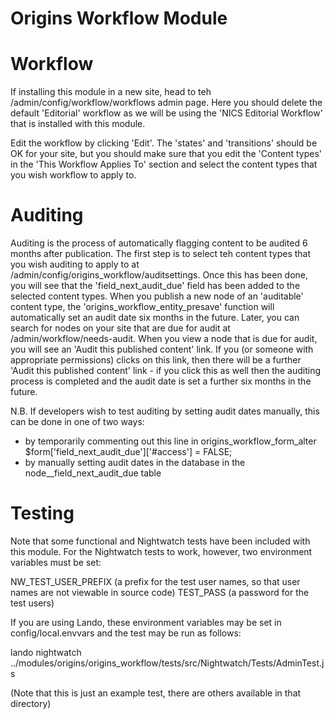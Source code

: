 # Origins Workflow Module

# Workflow

If installing this module in a new site, head to teh /admin/config/workflow/workflows admin page. Here you should delete
the default 'Editorial' workflow as we will be using the 'NICS Editorial Workflow' that is installed with this module.

Edit the workflow by clicking 'Edit'. The 'states' and 'transitions' should be OK for your site, but you should make sure
that you edit the 'Content types' in the 'This Workflow Applies To' section and select the content types that you wish
workflow to apply to.

# Auditing

Auditing is the process of automatically flagging content to be audited 6 months after publication.
The first step is to select teh content types that you wish auditing to apply to at /admin/config/origins_workflow/auditsettings.
Once this has been done, you will see that the 'field_next_audit_due' field has been added to the selected content types.
When you publish a new node of an 'auditable' content type, the 'origins_workflow_entity_presave' function will automatically set
an audit date six months in the future.
Later, you can search for nodes on your site that are due for audit at /admin/workflow/needs-audit.
When you view a node that is due for audit, you will see an 'Audit this published content' link. If you (or someone with
appropriate permissions) clicks on this link, then there will be a further 'Audit this published content' link - if you click
this as well then the auditing process is completed and the audit date is set a further six months in the future.

N.B. If developers wish to test auditing by setting audit dates manually, this can be done in one of two ways:
- by temporarily commenting out this line in origins_workflow_form_alter
$form['field_next_audit_due']['#access'] = FALSE;
- by manually setting audit dates in the database in the node__field_next_audit_due table

# Testing

Note that some functional and Nightwatch tests have been included with this module.
For the Nightwatch tests to work, however, two environment variables must be set:

NW_TEST_USER_PREFIX  (a prefix for the test user names, so that user names are not viewable in source code)
TEST_PASS           (a password for the test users)

If you are using Lando, these environment variables may be set in config/local.envvars and the test may be run as follows:

lando nightwatch ../modules/origins/origins_workflow/tests/src/Nightwatch/Tests/AdminTest.js

(Note that this is just an example test, there are others available in that directory)

